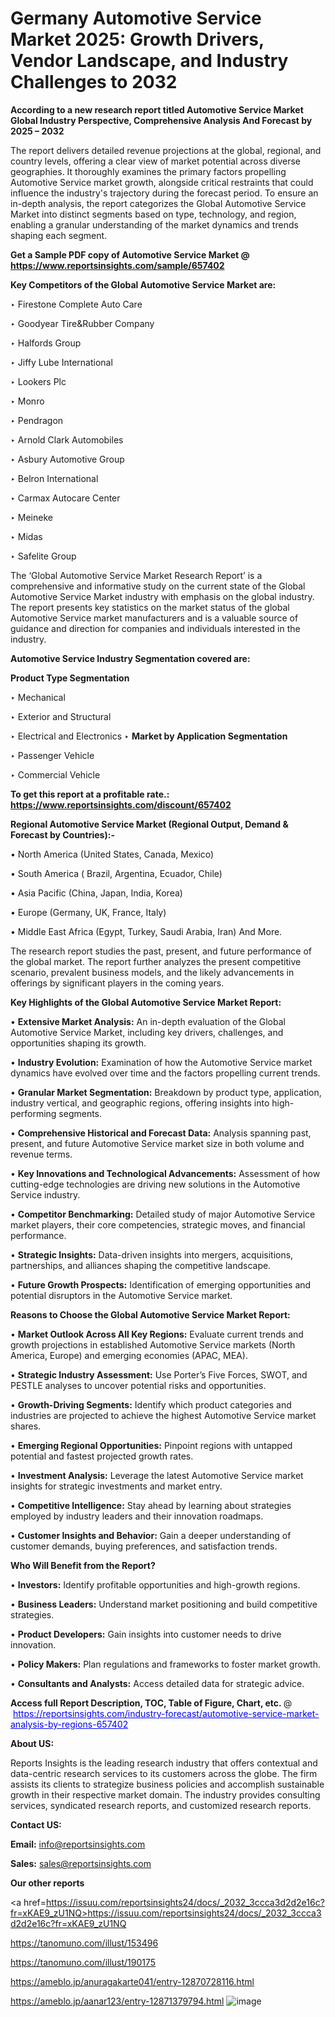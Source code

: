 # Germany Automotive Service Market 2025: Growth Drivers, Vendor Landscape, and Industry Challenges to 2032

<strong>According to a new research report titled Automotive Service Market Global Industry Perspective, Comprehensive Analysis And Forecast by 2025 – 2032</strong>

The report delivers detailed revenue projections at the global, regional, and country levels, offering a clear view of market potential across diverse geographies. It thoroughly examines the primary factors propelling Automotive Service market growth, alongside critical restraints that could influence the industry's trajectory during the forecast period. To ensure an in-depth analysis, the report categorizes the Global Automotive Service Market into distinct segments based on type, technology, and region, enabling a granular understanding of the market dynamics and trends shaping each segment.

<strong>Get a Sample PDF copy of Automotive Service Market </strong><strong>@<a href=https://www.reportsinsights.com/sample/657402 style=color:#0000ff;> https://www.reportsinsights.com/sample/657402</a></strong></font>

<strong>Key Competitors of the Global Automotive Service Market are:</strong>

‣ Firestone Complete Auto Care

‣ Goodyear Tire&Rubber Company

‣ Halfords Group

‣ Jiffy Lube International

‣ Lookers Plc

‣ Monro

‣ Pendragon

‣ Arnold Clark Automobiles

‣ Asbury Automotive Group

‣ Belron International

‣ Carmax Autocare Center

‣ Meineke

‣ Midas

‣ Safelite Group

The ‘Global Automotive Service Market Research Report’ is a comprehensive and informative study on the current state of the Global Automotive Service Market industry with emphasis on the global industry. The report presents key statistics on the market status of the global Automotive Service market manufacturers and is a valuable source of guidance and direction for companies and individuals interested in the industry.

<strong>Automotive Service Industry Segmentation covered are:</strong>

<strong>Product Type Segmentation</strong>

‣ Mechanical

‣ Exterior and Structural

‣ Electrical and Electronics
‣ 
<strong>Market by Application Segmentation</strong>

‣ Passenger Vehicle

‣ Commercial Vehicle

<strong>To get this report at a profitable rate.: <a href=https://www.reportsinsights.com/discount/657402 style=color:#0000ff;>https://www.reportsinsights.com/discount/657402</a></strong></font>

<strong>Regional Automotive Service Market (Regional Output, Demand &amp; Forecast by Countries):-</strong>

• North America (United States, Canada, Mexico)

• South America ( Brazil, Argentina, Ecuador, Chile)

• Asia Pacific (China, Japan, India, Korea)

• Europe (Germany, UK, France, Italy)

• Middle East Africa (Egypt, Turkey, Saudi Arabia, Iran) And More.

The research report studies the past, present, and future performance of the global market. The report further analyzes the present competitive scenario, prevalent business models, and the likely advancements in offerings by significant players in the coming years.

<strong>Key Highlights of the Global Automotive Service Market Report:</strong>

• <strong>Extensive Market Analysis:</strong> An in-depth evaluation of the Global Automotive Service Market, including key drivers, challenges, and opportunities shaping its growth.

• <strong>Industry Evolution:</strong> Examination of how the Automotive Service market dynamics have evolved over time and the factors propelling current trends.

• <strong>Granular Market Segmentation:</strong> Breakdown by product type, application, industry vertical, and geographic regions, offering insights into high-performing segments.

• <strong>Comprehensive Historical and Forecast Data:</strong> Analysis spanning past, present, and future Automotive Service market size in both volume and revenue terms.

• <strong>Key Innovations and Technological Advancements:</strong> Assessment of how cutting-edge technologies are driving new solutions in the Automotive Service industry.

• <strong>Competitor Benchmarking:</strong> Detailed study of major Automotive Service market players, their core competencies, strategic moves, and financial performance.

• <strong>Strategic Insights:</strong> Data-driven insights into mergers, acquisitions, partnerships, and alliances shaping the competitive landscape.

• <strong>Future Growth Prospects:</strong> Identification of emerging opportunities and potential disruptors in the Automotive Service market.

<strong>Reasons to Choose the Global Automotive Service Market Report:</strong>

• <strong>Market Outlook Across All Key Regions:</strong> Evaluate current trends and growth projections in established Automotive Service markets (North America, Europe) and emerging economies (APAC, MEA).

• <strong>Strategic Industry Assessment:</strong> Use Porter’s Five Forces, SWOT, and PESTLE analyses to uncover potential risks and opportunities.

• <strong>Growth-Driving Segments:</strong> Identify which product categories and industries are projected to achieve the highest Automotive Service market shares.

• <strong>Emerging Regional Opportunities:</strong> Pinpoint regions with untapped potential and fastest projected growth rates.

• <strong>Investment Analysis:</strong> Leverage the latest Automotive Service market insights for strategic investments and market entry.

• <strong>Competitive Intelligence:</strong> Stay ahead by learning about strategies employed by industry leaders and their innovation roadmaps.

• <strong>Customer Insights and Behavior:</strong> Gain a deeper understanding of customer demands, buying preferences, and satisfaction trends.

<strong>Who Will Benefit from the Report?</strong>

• <strong>Investors:</strong> Identify profitable opportunities and high-growth regions.

• <strong>Business Leaders:</strong> Understand market positioning and build competitive strategies.

• <strong>Product Developers:</strong> Gain insights into customer needs to drive innovation.

• <strong>Policy Makers:</strong> Plan regulations and frameworks to foster market growth.

• <strong>Consultants and Analysts:</strong> Access detailed data for strategic advice.
</ul>
<strong>Access full Report Description, TOC, Table of Figure, Chart, etc. </strong>@  <a href=https://reportsinsights.com/industry-forecast/automotive-service-market-analysis-by-regions-657402 style=color:#0000ff;>https://reportsinsights.com/industry-forecast/automotive-service-market-analysis-by-regions-657402</a></font>

<strong><strong>About US</strong>:</strong>

Reports Insights is the leading research industry that offers contextual and data-centric research services to its customers across the globe. The firm assists its clients to strategize business policies and accomplish sustainable growth in their respective market domain. The industry provides consulting services, syndicated research reports, and customized research reports.

<strong>Contact US:</strong>

<p class=""""><b>Email:</b> <a href=mailto:info@reportsinsights.com>info@reportsinsights.com</a></p>
<p class=""""><b>Sales:</b> <a href=mailto:sales@reportsinsights.com>sales@reportsinsights.com</a></p>

<strong>Our other reports</strong>

<a href=https://issuu.com/reportsinsights24/docs/_2032_3ccca3d2d2e16c?fr=xKAE9_zU1NQ>https://issuu.com/reportsinsights24/docs/_2032_3ccca3d2d2e16c?fr=xKAE9_zU1NQ</a>

<a href=https://tanomuno.com/illust/153496>https://tanomuno.com/illust/153496</a>

<a href=https://tanomuno.com/illust/190175>https://tanomuno.com/illust/190175</a>

<a href=https://ameblo.jp/anuragakarte041/entry-12870728116.html>https://ameblo.jp/anuragakarte041/entry-12870728116.html</a>

<a href=https://ameblo.jp/aanar123/entry-12871379794.html>https://ameblo.jp/aanar123/entry-12871379794.html</a>
![image](https://github.com/user-attachments/assets/567a0fe2-d564-4d8d-8632-effe5cc3080c)
